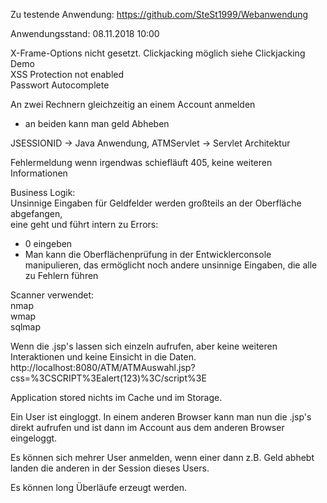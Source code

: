 Zu testende Anwendung:
https://github.com/SteSt1999/Webanwendung

Anwendungsstand: 08.11.2018 10:00  

X-Frame-Options nicht gesetzt. Clickjacking möglich siehe Clickjacking Demo  
XSS Protection not enabled  
Passwort Autocomplete  

An zwei Rechnern gleichzeitig an einem Account anmelden  
* an beiden kann man geld Abheben  

JSESSIONID -> Java Anwendung, 
ATMServlet -> Servlet Architektur  

Fehlermeldung wenn irgendwas schiefläuft 405, keine weiteren Informationen  


Business Logik:  
Unsinnige Eingaben für Geldfelder werden großteils an der Oberfläche abgefangen,  
eine geht und führt intern zu Errors:  
- 0 eingeben  
- Man kann die Oberflächenprüfung in der Entwicklerconsole manipulieren, das ermöglicht noch andere unsinnige Eingaben, die alle zu Fehlern führen


Scanner verwendet:  
nmap  
wmap  
sqlmap  

Wenn die .jsp's lassen sich einzeln aufrufen, aber keine weiteren Interaktionen und keine Einsicht in die Daten.
http://localhost:8080/ATM/ATMAuswahl.jsp?css=%3CSCRIPT%3Ealert(123)%3C/script%3E

Application stored nichts im Cache und im Storage.

Ein User ist eingloggt.
In einem anderen Browser kann man nun die .jsp's direkt aufrufen und ist dann im Account aus dem anderen Browser eingeloggt.

Es können sich mehrer User anmelden, wenn einer dann z.B. Geld abhebt landen die anderen in der Session dieses Users.


Es können long Überläufe erzeugt werden.
